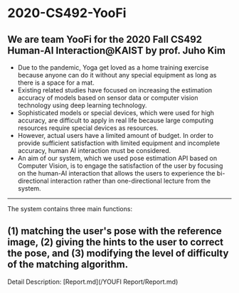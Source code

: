 # 2020-CS492-YooFi
We are team YooFi for the 2020 Fall CS492 Human-AI Interaction@KAIST by prof. Juho Kim
---
- Due to the pandemic, Yoga get loved as a home training exercise because anyone can do it without any special equipment as long as there is a space for a mat.
- Existing related studies have focused on increasing the estimation accuracy of models based on sensor data or computer vision technology using deep learning technology.
- Sophisticated models or special devices, which were used for high accuracy, are difficult to apply in real life because large computing resources require special devices as resources.
- However, actual users have a limited amount of budget. In order to provide sufficient satisfaction with limited equipment and incomplete accuracy, human AI interaction must be considered.
- An aim of our system, which we used pose estimation API based on Computer Vision, is to engage the satisfaction of the user by focusing on the human-AI interaction that allows the users to experience the bi-directional interaction rather than one-directional lecture from the system.
---
The system contains three main functions: 

(1) matching the user's pose with the reference image, (2) giving the hints to the user to correct the pose, and (3) modifying the level of difficulty of the matching algorithm. 
---
Detail Description: [Report.md](/YOUFI Report/Report.md)
